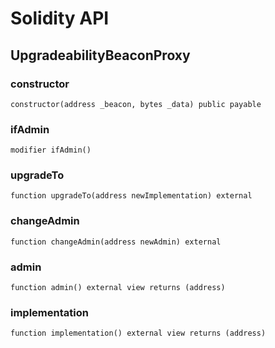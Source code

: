 # Solidity API

## UpgradeabilityBeaconProxy

### constructor

```solidity
constructor(address _beacon, bytes _data) public payable
```

### ifAdmin

```solidity
modifier ifAdmin()
```

### upgradeTo

```solidity
function upgradeTo(address newImplementation) external
```

### changeAdmin

```solidity
function changeAdmin(address newAdmin) external
```

### admin

```solidity
function admin() external view returns (address)
```

### implementation

```solidity
function implementation() external view returns (address)
```

